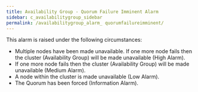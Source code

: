 ```yaml
---
title: Availability Group - Quorum Failure Imminent Alarm
sidebar: c_availabilitygroup_sidebar
permalink: /availabilitygroup_alarm_ quorumfailureimminent/
---
```


﻿This alarm is raised under the following circumstances:

*  Multiple nodes have been made unavailable. If one more node fails then the cluster (Availability Group) will be made unavailable (High Alarm).
*  If one more node fails then the cluster (Availability Group) will be made unavailable (Medium Alarm).
*  A node within the cluster is made unavailable (Low Alarm).
*  The Quorum has been forced (Information Alarm).
